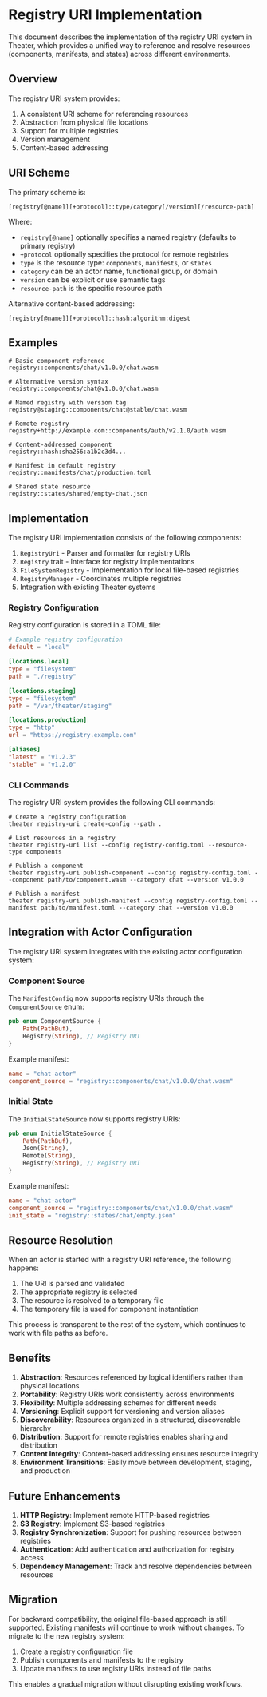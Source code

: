 # Registry URI Implementation

This document describes the implementation of the registry URI system in Theater, which provides a unified way to reference and resolve resources (components, manifests, and states) across different environments.

## Overview

The registry URI system provides:

1. A consistent URI scheme for referencing resources
2. Abstraction from physical file locations
3. Support for multiple registries
4. Version management
5. Content-based addressing

## URI Scheme

The primary scheme is:

```
[registry[@name]][+protocol]::type/category[/version][/resource-path]
```

Where:
- `registry[@name]` optionally specifies a named registry (defaults to primary registry)
- `+protocol` optionally specifies the protocol for remote registries
- `type` is the resource type: `components`, `manifests`, or `states`
- `category` can be an actor name, functional group, or domain
- `version` can be explicit or use semantic tags
- `resource-path` is the specific resource path

Alternative content-based addressing:

```
[registry[@name]][+protocol]::hash:algorithm:digest
```

## Examples

```
# Basic component reference
registry::components/chat/v1.0.0/chat.wasm

# Alternative version syntax
registry::components/chat@v1.0.0/chat.wasm

# Named registry with version tag
registry@staging::components/chat@stable/chat.wasm

# Remote registry
registry+http://example.com::components/auth/v2.1.0/auth.wasm

# Content-addressed component
registry::hash:sha256:a1b2c3d4...

# Manifest in default registry
registry::manifests/chat/production.toml

# Shared state resource
registry::states/shared/empty-chat.json
```

## Implementation

The registry URI implementation consists of the following components:

1. `RegistryUri` - Parser and formatter for registry URIs
2. `Registry` trait - Interface for registry implementations
3. `FileSystemRegistry` - Implementation for local file-based registries
4. `RegistryManager` - Coordinates multiple registries
5. Integration with existing Theater systems

### Registry Configuration

Registry configuration is stored in a TOML file:

```toml
# Example registry configuration
default = "local"

[locations.local]
type = "filesystem"
path = "./registry"

[locations.staging]
type = "filesystem"
path = "/var/theater/staging"

[locations.production]
type = "http"
url = "https://registry.example.com"

[aliases]
"latest" = "v1.2.3"
"stable" = "v1.2.0"
```

### CLI Commands

The registry URI system provides the following CLI commands:

```
# Create a registry configuration
theater registry-uri create-config --path .

# List resources in a registry
theater registry-uri list --config registry-config.toml --resource-type components

# Publish a component
theater registry-uri publish-component --config registry-config.toml --component path/to/component.wasm --category chat --version v1.0.0

# Publish a manifest
theater registry-uri publish-manifest --config registry-config.toml --manifest path/to/manifest.toml --category chat --version v1.0.0
```

## Integration with Actor Configuration

The registry URI system integrates with the existing actor configuration system:

### Component Source

The `ManifestConfig` now supports registry URIs through the `ComponentSource` enum:

```rust
pub enum ComponentSource {
    Path(PathBuf),
    Registry(String), // Registry URI
}
```

Example manifest:

```toml
name = "chat-actor"
component_source = "registry::components/chat/v1.0.0/chat.wasm"
```

### Initial State

The `InitialStateSource` now supports registry URIs:

```rust
pub enum InitialStateSource {
    Path(PathBuf),
    Json(String),
    Remote(String),
    Registry(String), // Registry URI
}
```

Example manifest:

```toml
name = "chat-actor"
component_source = "registry::components/chat/v1.0.0/chat.wasm"
init_state = "registry::states/chat/empty.json"
```

## Resource Resolution

When an actor is started with a registry URI reference, the following happens:

1. The URI is parsed and validated
2. The appropriate registry is selected
3. The resource is resolved to a temporary file
4. The temporary file is used for component instantiation

This process is transparent to the rest of the system, which continues to work with file paths as before.

## Benefits

1. **Abstraction**: Resources referenced by logical identifiers rather than physical locations
2. **Portability**: Registry URIs work consistently across environments
3. **Flexibility**: Multiple addressing schemes for different needs
4. **Versioning**: Explicit support for versioning and version aliases
5. **Discoverability**: Resources organized in a structured, discoverable hierarchy
6. **Distribution**: Support for remote registries enables sharing and distribution
7. **Content Integrity**: Content-based addressing ensures resource integrity
8. **Environment Transitions**: Easily move between development, staging, and production

## Future Enhancements

1. **HTTP Registry**: Implement remote HTTP-based registries
2. **S3 Registry**: Implement S3-based registries
3. **Registry Synchronization**: Support for pushing resources between registries
4. **Authentication**: Add authentication and authorization for registry access
5. **Dependency Management**: Track and resolve dependencies between resources

## Migration

For backward compatibility, the original file-based approach is still supported. Existing manifests will continue to work without changes. To migrate to the new registry system:

1. Create a registry configuration file
2. Publish components and manifests to the registry
3. Update manifests to use registry URIs instead of file paths

This enables a gradual migration without disrupting existing workflows.
